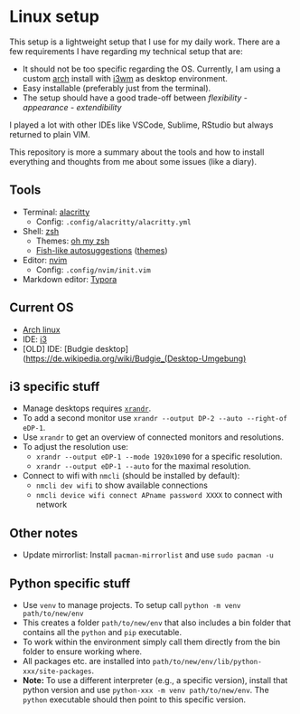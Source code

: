 # Linux setup

This setup is a lightweight setup that I use for my daily work. There are a few requirements I have regarding my technical setup that are:

- It should not be too specific regarding the OS. Currently, I am using a custom [arch](https://archlinux.org/) install with [i3wm](https://i3wm.org) as desktop environment.
- Easy installable (preferably just from the terminal).
- The setup should have a good trade-off between _flexibility - appearance - extendibility_

I played a lot with other IDEs like VSCode, Sublime, RStudio but always returned to plain VIM.

This repository is more a summary about the tools and how to install everything and thoughts from me about some issues (like a diary).

## Tools

- Terminal: [alacritty](https://github.com/alacritty/alacritty)
  - Config: `.config/alacritty/alacritty.yml`
- Shell: [zsh](https://www.zsh.org/)
  - Themes: [oh my zsh](https://github.com/ohmyzsh/ohmyzsh)
  - [Fish-like autosuggestions](https://github.com/zsh-users/zsh-autosuggestions) ([themes](https://github.com/ohmyzsh/ohmyzsh/wiki/Themes))
- Editor: [nvim](https://neovim.io/)
  - Config: `.config/nvim/init.vim`
- Markdown editor: [Typora](https://typora.io/)

## Current OS

- [Arch linux](https://archlinux.org/)
- IDE: [i3](https://i3wm.org/)
- [OLD] IDE: [Budgie desktop](https://de.wikipedia.org/wiki/Budgie_(Desktop-Umgebung)

## i3 specific stuff

- Manage desktops requires [`xrandr`](https://wiki.archlinux.org/title/xrandr).
- To add a second monitor use `xrandr --output DP-2 --auto --right-of eDP-1`.
- Use `xrandr` to get an overview of connected monitors and resolutions.
- To adjust the resolution use:
  - `xrandr --output eDP-1 --mode 1920x1090` for a specific resolution.
  - `xrandr --output eDP-1 --auto` for the maximal resolution.
- Connect to wifi with `nmcli` (should be installed by default):
  - `nmcli dev wifi` to show available connections
  - `nmcli device wifi connect APname password XXXX` to connect with network

## Other notes

- Update mirrorlist: Install `pacman-mirrorlist` and use `sudo pacman -u`

## Python specific stuff

- Use `venv` to manage projects. To setup call `python -m venv path/to/new/env`
- This creates a folder `path/to/new/env` that also includes a bin folder that contains all the `python` and `pip` executable.
- To work within the environment simply call them directly from the bin folder to ensure working where.
- All packages etc. are installed into `path/to/new/env/lib/python-xxx/site-packages`.
- __Note:__ To use a different interpreter (e.g., a specific version), install that python version and use `python-xxx -m venv path/to/new/env`. The `python` executable should then point to this specific version.
